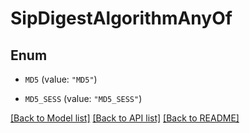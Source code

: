 # SipDigestAlgorithmAnyOf

## Enum


* `MD5` (value: `"MD5"`)

* `MD5_SESS` (value: `"MD5_SESS"`)


[[Back to Model list]](../README.md#documentation-for-models) [[Back to API list]](../README.md#documentation-for-api-endpoints) [[Back to README]](../README.md)


